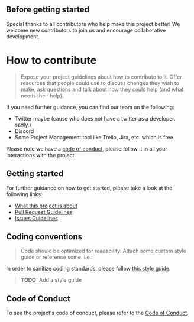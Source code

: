 ## Before getting started

Special thanks to all contributors who help make this project better! We welcome new contributors to join us and encourage collaborative development.
# How to contribute

> Expose your project guidelines about how to contribute to it. Offer resources that people could use to discuss changes they wish to make, ask questions and talk about how they could help (and what needs their help).

If you need further guidance, you can find our team on the following:

* Twitter maybe (cause who does not have a twitter as a developer. sadly.)
* Discord
* Some Project Management tool like Trello, Jira, etc. which is free

Please note we have a [code of conduct](CODE_OF_CONDUCT.md), please follow it in all your interactions with the project.

## Getting started

For further guidance on how to get started, please take a look at the following links:

* [What this project is about](README.md)
* [Pull Request Guidelines](.github/PULL_REQUEST_TEMPLATE.md)
* [Issues Guidelines](ISSUE_TEMPLATE.md)

## Coding conventions

> Code should be optimized for readability. Attach some custom style guide or reference some. i.e.:

In order to sanitize coding standards, please follow [this style guide](https://github.com/airbnb/javascript).
> **TODO:** Add a style guide

## Code of Conduct

To see the project's code of conduct, please refer to the [Code of Conduct](CODE_OF_CONDUCT.md).
